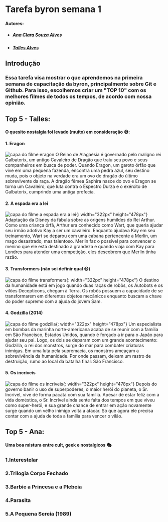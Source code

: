 <h1>Tarefa byron semana 1</>

#### Autores:

- ##### [Ana Clara Souza Alves](https://github.com/anacsalves)
- ##### [Talles Alves](https://github.com/Tsplay25)

<h2>Introdução</>

### Essa tarefa visa mostrar o que aprendemos na primeira semana de capacitação da byron, principalmente sobre Git e Github. Para isso, escolhemos criar um "TOP 10" com os melhores filmes de todos os tempos, de acordo com nossa opinião.

<h2>Top 5 - Talles:</>

#### O quesito nostalgia foi levado (muito) em consideração :sweat_smile::

#### 1. Eragon

![capa do filme eragon](./img/eragon.webp)
O Reino de Alagaësia é governado pelo maligno rei Galbatorix, um antigo Cavaleiro de Dragão que traiu seu povo e seus companheiros em busca de poder. Quando Eragon, um garoto órfão que vive em uma pequena fazenda, encontra uma pedra azul, seu destino muda, pois o objeto na verdade era um ovo de dragão do último sobrevivente da raça. A dragão fêmea Saphira nasce do ovo e Eragon se torna um Cavaleiro, que luta contra o Espectro Durza e o exército de Galbatorix, cumprindo uma antiga profecia.

#### 2. A espada era a lei

![capa do filme a espada era a lei](./img/espada.jpg){: width="322px" height="478px"}
Adaptação da Disney da fábula sobre as origens humildes do Rei Arthur. Como uma criança órfã, Arthur era conhecido como Wart, que queria ajudar seu irmão adotivo Kay a ser um cavaleiro. Enquanto ajudava Kay em seu treinamento, Wart se deparou com uma cabana pertencente a Merlin, um mago desastrado, mas talentoso. Merlin faz o possível para convencer o menino que ele está destinado à grandeza e quando viaja com Kay para Londres para atender uma competição, eles descobrem que Merlin tinha razão.

#### 3. Transformers (não sei definir qual :laughing:)

![capa do filme transformers](./img/transformers.webp){: width="322px" height="478px"}
O destino da humanidade está em jogo quando duas raças de robôs, os Autobots e os vilões Decepticons, chegam à Terra. Os robôs possuem a capacidade de se transformarem em diferentes objetos mecânicos enquanto buscam a chave do poder supremo com a ajuda do jovem Sam.

#### 4. Godzilla (2014)

![capa do filme godzilla](./img/godzilla.jpg){: width="322px" height="478px"}
Um especialista em bombas da marinha norte-americana acaba de se reunir com a família em São Francisco, Estados Unidos, quando é forçado a ir para o Japão para ajudar seu pai. Logo, os dois se deparam com um grande acontecimento: Godzilla, o rei dos monstros, surge do mar para combater criaturas inimigas. Em uma luta pela supremacia, os monstros ameaçam a sobrevivência da humanidade. Por onde passam, deixam um rastro de destruição, rumo ao local da batalha final: São Francisco.

#### 5. Os incríveis

![capa do filme os incriveis](./img/incriveis.webp){: width="322px" height="478px"}
Depois do governo banir o uso de superpoderes, o maior herói do planeta, o Sr. Incrível, vive de forma pacata com sua família. Apesar de estar feliz com a vida doméstica, o Sr. Incrível ainda sente falta dos tempos em que viveu como super-herói, e sua grande chance de entrar em ação novamente surge quando um velho inimigo volta a atacar. Só que agora ele precisa contar com a ajuda de toda a família para vencer o vilão.

<h2>Top 5 - Ana:</>

#### Uma boa mistura entre cult, geek e nostalgicos 🎭

### 1.Interestelar

### 2.Trilogia Corpo Fechado

### 3.Barbie a Princesa e a Plebeia

### 4.Parasita

### 5.A Pequena Sereia (1989)
